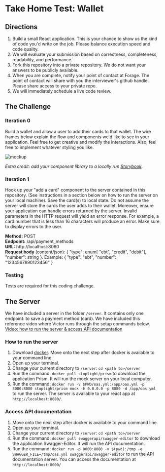 # Take Home Test: Wallet

## Directions

1. Build a small React application. This is your chance to show us the kind of code you'd write on
the job. Please balance execution speed and code quality. 
1. We will evaluate your submission based on correctness, completeness, readability, and performance.
1. Fork this repository into a private repository. We do not want your answers to be publicly available.
1. When you are complete, notify your point of contact at Forage. The point of contact will share with you the interviewer's github handle. Please share access to your private repo.
1. We will immediately schedule a live code review.

## The Challenge

### Iteration 0

Build a wallet and allow a user to add their cards to that wallet. The wire frames below explain the flow and components we'd like to see in your application. Feel free to get creative and modify the interactions. Also, feel free to implement whatever styling you like.

![mockup](https://user-images.githubusercontent.com/10040882/206075292-d99818f4-3ccb-4761-893b-32ec5b9ac367.png)



*Extra credit: add your component library to a locally run [Storybook](https://storybook.js.org/).*

### Iteration 1

Hook up your "add a card" component to the server contained in this repository. (See instructions in a section below on how to run the server on your local machine). Save the card(s) to local state. Do not assume the server will store the cards the user adds to their wallet. Moreover, ensure your application can handle errors returned by the server. Invalid parameters in the HTTP request will yield an error response. For example, a card number that is less than 16 characters will produce an error. Make sure to display errors to the user.

**Method:** POST
<br/>
**Endpoint:** /api/payment_methods
<br/>
**URL:** http://localhost:8080
<br/>
**Request body** (content/json): { "type": enum[ "ebt", "credit", "debit"], "number": string }. Example: { "type": "ebt", "number": "1234567890123456" }

### Testing

Tests are required for this coding challenge.

## The Server

We have included a server in the folder `/server`. It contains only one endpoint: to save a payment method (card). We have included this reference video where Victor runs through the setup commands below. [Video: how to run the server & access API documentation](https://share.cleanshot.com/XdnjdM)

### How to run the server

1. Download [docker](https://www.docker.com/products/docker-desktop/). Move onto the next step after docker is available to your command line.
1. Open up your terminal.
1. Change your current directory to `/server`: `cd <path to>/server`
1. Run the command: `docker pull stoplight/prism` to download the application Prism. It will run the mock server on your local computer.
1. Run the command: `docker run -v $PWD/oas.yml:/app/oas.yml -p 8080:8080 stoplight/prism mock -h 0.0.0.0 -p 8080 -d /app/oas.yml ` to run the server. The server is available to your react app at `http://localhost:8080/`.


### Access API documentation

1. Move onto the next step after docker is available to your command line.
1. Open up your terminal.
1. Change your current directory to `/server`: `cd <path to>/server`
1. Run the command: `docker pull swaggerapi/swagger-editor` to download the application Swagger-Editor. It will run the API documentation.
1. Run the command: `docker run -p 8000:8080 -v $(pwd):/tmp -e SWAGGER_FILE=/tmp/oas.yml swaggerapi/swagger-editor` to run the API documentation server. You can access the documentation at `http://localhost:8000/`

